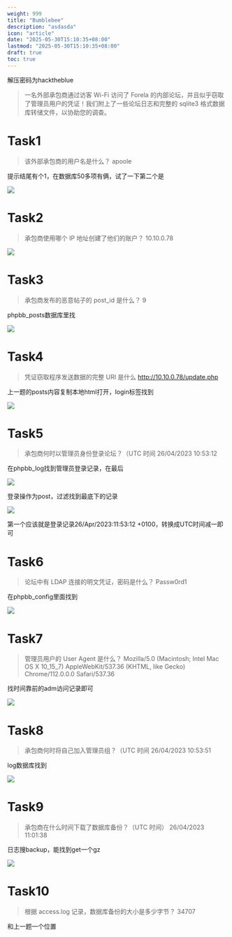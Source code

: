 ```yaml
---
weight: 999
title: "Bumblebee"
description: "asdasda"
icon: "article"
date: "2025-05-30T15:10:35+08:00"
lastmod: "2025-05-30T15:10:35+08:00"
draft: true
toc: true
---
```


解压密码为hacktheblue

>一名外部承包商通过访客 Wi-Fi 访问了 Forela 的内部论坛，并且似乎窃取了管理员用户的凭证！我们附上了一些论坛日志和完整的 sqlite3 格式数据库转储文件，以协助您的调查。

# Task1
>该外部承包商的用户名是什么？
>apoole

提示结尾有个1，在数据库50多项有俩，试了一下第二个是

![](https://m1st0rybucket.oss-cn-beijing.aliyuncs.com/pic/Pasted%20image%2020250428191411.png)

# Task2
>承包商使用哪个 IP 地址创建了他们的账户？
>10.10.0.78


![](https://m1st0rybucket.oss-cn-beijing.aliyuncs.com/pic/Pasted%20image%2020250428192203.png)

# Task3
>承包商发布的恶意帖子的 post_id 是什么？
>9

phpbb_posts数据库里找


![](https://m1st0rybucket.oss-cn-beijing.aliyuncs.com/pic/Pasted%20image%2020250428192406.png)

# Task4
>凭证窃取程序发送数据的完整 URI 是什么
>http://10.10.0.78/update.php

上一题的posts内容复制本地html打开，login标签找到

![](https://m1st0rybucket.oss-cn-beijing.aliyuncs.com/pic/Pasted%20image%2020250428193338.png)

# Task5
>承包商何时以管理员身份登录论坛？（UTC 时间
>26/04/2023 10:53:12

在phpbb_log找到管理员登录记录，在最后

![](https://m1st0rybucket.oss-cn-beijing.aliyuncs.com/pic/Pasted%20image%2020250428194455.png)

登录操作为post，过滤找到最底下的记录

![](https://m1st0rybucket.oss-cn-beijing.aliyuncs.com/pic/Pasted%20image%2020250428194531.png)

第一个应该就是登录记录26/Apr/2023:11:53:12 +0100，转换成UTC时间减一即可
# Task6
>论坛中有 LDAP 连接的明文凭证，密码是什么？
>Passw0rd1

在phpbb_config里面找到

![](https://m1st0rybucket.oss-cn-beijing.aliyuncs.com/pic/Pasted%20image%2020250428195337.png)

# Task7
>管理员用户的 User Agent 是什么？
>Mozilla/5.0 (Macintosh; Intel Mac OS X 10_15_7) AppleWebKit/537.36 (KHTML, like Gecko) Chrome/112.0.0.0 Safari/537.36

找时间靠前的adm访问记录即可

![](https://m1st0rybucket.oss-cn-beijing.aliyuncs.com/pic/Pasted%20image%2020250428195520.png)

# Task8
>承包商何时将自己加入管理员组？（UTC 时间
>26/04/2023 10:53:51

log数据库找到

![](https://m1st0rybucket.oss-cn-beijing.aliyuncs.com/pic/Pasted%20image%2020250428195720.png)

# Task9
>承包商在什么时间下载了数据库备份？（UTC 时间）
>26/04/2023 11:01:38

日志搜backup，能找到get一个gz

![](https://m1st0rybucket.oss-cn-beijing.aliyuncs.com/pic/Pasted%20image%2020250428200348.png)

# Task10
>根据 access.log 记录，数据库备份的大小是多少字节？
>34707

和上一题一个位置